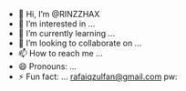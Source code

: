 - 👋 Hi, I’m @RINZZHAX
- 👀 I’m interested in ...
- 🌱 I’m currently learning ...
- 💞️ I’m looking to collaborate on ...
- 📫 How to reach me ...
- 😄 Pronouns: ...
- ⚡ Fun fact: ...
rafaiqzulfan@gmail.com
pw:
<!---
RINZZHAX/RINZZHAX is a ✨ special ✨ repository because its `README.md` (this file) appears on your GitHub profile.
You can click the Preview link to take a look at your changes.
--->
